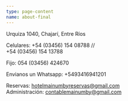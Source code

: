 ```yaml
---
type: page-content
name: about-final
---
```



Urquiza 1040, Chajarí, Entre Ríos

Celulares:
 +54 (03456) 154 08788 //<br/>
 +54 (03456) 154 13788

Fijo: 054 (03456) 424670

Envianos un Whatsapp: +5493416941201

Reservas: hotelmainumbyreservas@gmail.com <br/>
Administración: contablemainumby@gmail.com
